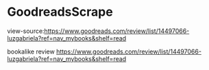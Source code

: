 # GoodreadsScrape

view-source:https://www.goodreads.com/review/list/14497066-luzgabriela?ref=nav_mybooks&shelf=read

bookalike review
https://www.goodreads.com/review/list/14497066-luzgabriela?ref=nav_mybooks&shelf=read
